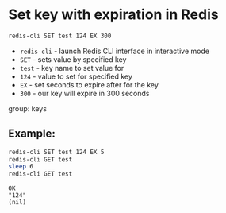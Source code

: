 # Set key with expiration in Redis

```bash
redis-cli SET test 124 EX 300
```

- `redis-cli` - launch Redis CLI interface in interactive mode
- `SET` - sets value by specified key
- `test` - key name to set value for
- `124` - value to set for specified key
- `EX` - set seconds to expire after for the key
- `300` - our key will expire in 300 seconds

group: keys

## Example: 
```bash
redis-cli SET test 124 EX 5
redis-cli GET test
sleep 6
redis-cli GET test
```
```
OK
"124"
(nil)

```

